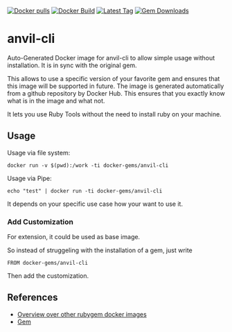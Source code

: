 [![Docker pulls](https://img.shields.io/docker/pulls/rubygem/anvil-cli.svg)](https://hub.docker.com/r/rubygem/anvil-cli/)
[![Docker Build](https://img.shields.io/docker/automated/rubygem/anvil-cli.svg)](https://hub.docker.com/r/rubygem/anvil-cli/)
[![Latest Tag](https://img.shields.io/github/tag/docker-rubygem/anvil-cli.svg)](https://hub.docker.com/r/rubygem/anvil-cli/)
[![Gem Downloads](https://img.shields.io/gem/dt/anvil-cli.svg)](https://rubygems.org/gems/anvil-cli/)
# anvil-cli

Auto-Generated Docker image for anvil-cli to allow simple usage without installation.
It is in sync with the original gem.

This allows to use a specific version of your favorite gem and ensures that this image will be supported in future.
The image is generated automatically from a github repository by Docker Hub.
This ensures that you exactly know what is in the image and what not.

It lets you use Ruby Tools without the need to install ruby on your machine.

## Usage

Usage via file system:

`docker run -v $(pwd):/work -ti docker-gems/anvil-cli`

Usage via Pipe:

`echo "test" | docker run -ti docker-gems/anvil-cli`

It depends on your specific use case how your want to use it.

### Add Customization

For extension, it could be used as base image.

So instead of struggeling with the installation of a gem, just write

`FROM docker-gems/anvil-cli`

Then add the customization.

## References

 - [Overview over other rubygem docker images](https://github.com/thinkbot/docker-rubygem)
 - [Gem](https://rubygems.org/gems/anvil-cli/)
